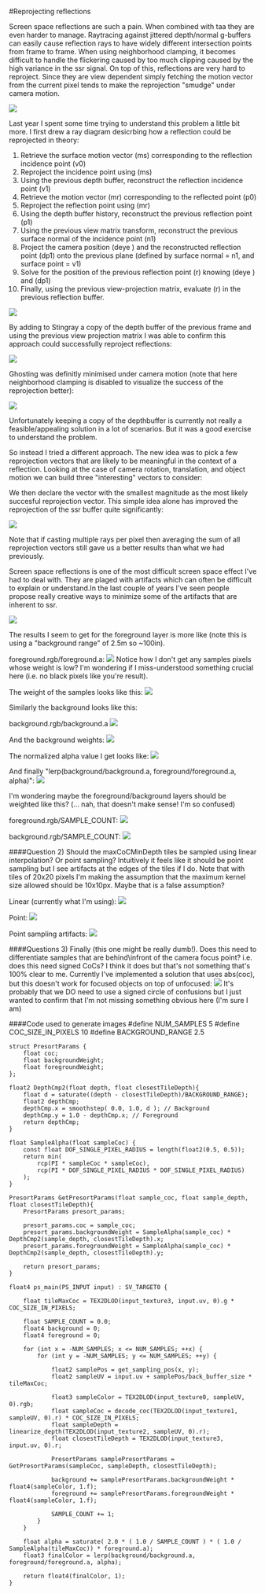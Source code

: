 #Reprojecting reflections

Screen space reflections are such a pain. When combined with taa they are even harder to manage. Raytracing against jittered depth/normal g-buffers can easily cause reflection rays to have widely different intersection points from frame to frame. When using neighborhood clamping, it becomes difficult to handle the flickering caused by too much clipping caused by the high variance in the ssr signal. On top of this, reflections are very hard to reproject. Since they are view dependent simply fetching the motion vector from the current pixel tends to make the reprojection "smudge" under camera motion.

![](https://github.com/greje656/Questions/blob/master/images/foreground-original.png)

Last year I spent some time trying to understand this problem a little bit more. I first drew a ray diagram desicrbing how a reflection could be reprojected in theory:

1) Retrieve the surface motion vector (ms) corresponding to the reflection incidence point (v0)
2) Reproject the incidence point using (ms)
3) Using the previous depth buffer, reconstruct the reflection incidence point (v1)
4) Retrieve the motion vector (mr) corresponding to the reflected point (p0)
5) Reproject the reflection point using (mr)
6) Using the depth buffer history, reconstruct the previous reflection point (p1)
7) Using the previous view matrix transform, reconstruct the previous surface normal of the incidence point (n1)
8) Project the camera position (deye ) and the reconstructed reflection point (dp1) onto the previous plane (defined by surface normal = n1, and surface point = v1)
9) Solve for the position of the previous reflection point (r) knowing (deye ) and (dp1) 
10) Finally, using the previous view-projection matrix, evaluate (r) in the previous reflection buffer. 

![](https://github.com/greje656/Questions/blob/master/images/foreground-original.png)

By adding to Stingray a copy of the depth buffer of the previous frame and using the previous view projection matrix I was able to confirm this approach could successfully reproject reflections:

![](https://github.com/greje656/Questions/blob/master/images/foreground-original.png)

Ghosting was definitly minimised under camera motion (note that here neighborhood clamping is disabled to visualize the success of the reprojection better):

![](https://github.com/greje656/Questions/blob/master/images/foreground-original.png)

Unfortunately keeping a copy of the depthbuffer is currently not really a feasible/appealing solution in a lot of scenarios. But it was a good exercise to understand the problem.

So instead I tried a different approach. The new idea was to pick a few reprojection vectors that are likely to be meaningful in the context of a reflection. Looking at the case of camera rotation, translation, and object motion we can build three "interesting" vectors to consider:

We then declare the vector with the smallest magnitude as the most likely succesful reprojection vector. This simple idea alone has improved the reprojection of the ssr buffer quite significantly:

![](http://i.imgur.com/QURbYF0.gifv)

Note that if casting multiple rays per pixel then averaging the sum of all reprojection vectors still gave us a better results than what we had previously.

Screen space reflections is one of the most difficult screen space effect I've had to deal with. They are plaged with artifacts which can often be difficult to explain or understand.In the last couple of years I've seen people propose really creative ways to minimize some of the artifacts that are inherent to ssr. 

















![](https://github.com/greje656/Questions/blob/master/images/foreground-original.png)

The results I seem to get for the foreground layer is more like (note this is using a "background range" of 2.5m so ~100in).

foreground.rgb/foreground.a:
![](https://github.com/greje656/Questions/blob/master/images/foreground.jpg)
Notice how I don't get any samples pixels whose weight is low? I'm wondering if I miss-understood something crucial here (i.e. no black pixels like you're result). 

The weight of the samples looks like this:
![](https://github.com/greje656/Questions/blob/master/images/foreground-weights.jpg)

Similarly the background looks like this:

background.rgb/background.a
![](https://github.com/greje656/Questions/blob/master/images/background.jpg)

And the background weights:
![](https://github.com/greje656/Questions/blob/master/images/background-weights.jpg)

The normalized alpha value I get looks like:
![](https://github.com/greje656/Questions/blob/master/images/alpha.jpg)

And finally "lerp(background/background.a, foreground/foreground.a, alpha)":
![](https://github.com/greje656/Questions/blob/master/images/results.jpg)

I'm wondering maybe the foreground/background layers should be weighted like this? (... nah, that doesn't make sense! I'm so confused)

foreground.rgb/SAMPLE_COUNT:
![](https://github.com/greje656/Questions/blob/master/images/foreground2.jpg)

background.rgb/SAMPLE_COUNT:
![](https://github.com/greje656/Questions/blob/master/images/background2.jpg)

####Question 2)
Should the maxCoCMinDepth tiles be sampled using linear interpolation? Or point sampling? Intuitively it feels like it should be point sampling but I see artifacts at the edges of the tiles if I do. Note that with tiles of 20x20 pixels I'm making the assumption that the maximum kernel size allowed should be 10x10px. Maybe that is a false assumption?

Linear (currently what I'm using):
![](https://github.com/greje656/Questions/blob/master/images/tile-min-depth-linear.jpg)

Point:
![](https://github.com/greje656/Questions/blob/master/images/tile-min-depth-point.jpg)

Point sampling artifacts:
![](https://github.com/greje656/Questions/blob/master/images/artifacts.jpg)

####Questions 3)
Finally (this one might be really dumb!). Does this need to differentiate samples that are behind\infront of the camera focus point? i.e. does this need signed CoCs? I think it does but that's not something that's 100% clear to me. Currently I've implemented a solution that uses abs(coc), but this doesn't work for focused objects on top of unfocused:
![](https://github.com/greje656/Questions/blob/master/images/results-bad.jpg)
It's probably that we DO need to use a signed circle of confusions but I just wanted to confirm that I'm not missing something obvious here (I'm sure I am)

####Code used to generate images
	#define NUM_SAMPLES 5
	#define COC_SIZE_IN_PIXELS 10
	#define BACKGROUND_RANGE 2.5

	struct PresortParams {
		float coc;
		float backgroundWeight;
		float foregroundWeight;
	};
	
	float2 DepthCmp2(float depth, float closestTileDepth){
		float d = saturate((depth - closestTileDepth)/BACKGROUND_RANGE);
		float2 depthCmp;
		depthCmp.x = smoothstep( 0.0, 1.0, d ); // Background
		depthCmp.y = 1.0 - depthCmp.x; // Foreground
		return depthCmp;
	}
	
	float SampleAlpha(float sampleCoc) {
		const float DOF_SINGLE_PIXEL_RADIUS = length(float2(0.5, 0.5));
		return min(
			rcp(PI * sampleCoc * sampleCoc),
			rcp(PI * DOF_SINGLE_PIXEL_RADIUS * DOF_SINGLE_PIXEL_RADIUS)
		);
	}
	
	PresortParams GetPresortParams(float sample_coc, float sample_depth, float closestTileDepth){
		PresortParams presort_params;
	
		presort_params.coc = sample_coc;
		presort_params.backgroundWeight = SampleAlpha(sample_coc) * DepthCmp2(sample_depth, closestTileDepth).x;
		presort_params.foregroundWeight = SampleAlpha(sample_coc) * DepthCmp2(sample_depth, closestTileDepth).y;
	
		return presort_params;
	}
	
	float4 ps_main(PS_INPUT input) : SV_TARGET0 {
	
		float tileMaxCoc = TEX2DLOD(input_texture3, input.uv, 0).g * COC_SIZE_IN_PIXELS;
	
		float SAMPLE_COUNT = 0.0;
		float4 background = 0;
		float4 foreground = 0;
	
		for (int x = -NUM_SAMPLES; x <= NUM_SAMPLES; ++x) {
			for (int y = -NUM_SAMPLES; y <= NUM_SAMPLES; ++y) {
	
				float2 samplePos = get_sampling_pos(x, y);
				float2 sampleUV = input.uv + samplePos/back_buffer_size * tileMaxCoc;
	
				float3 sampleColor = TEX2DLOD(input_texture0, sampleUV, 0).rgb;
				float sampleCoc = decode_coc(TEX2DLOD(input_texture1, sampleUV, 0).r) * COC_SIZE_IN_PIXELS;
				float sampleDepth = linearize_depth(TEX2DLOD(input_texture2, sampleUV, 0).r);
				float closestTileDepth = TEX2DLOD(input_texture3, input.uv, 0).r;
	
				PresortParams samplePresortParams = GetPresortParams(sampleCoc, sampleDepth, closestTileDepth);
	
				background += samplePresortParams.backgroundWeight * float4(sampleColor, 1.f);
				foreground += samplePresortParams.foregroundWeight * float4(sampleColor, 1.f);
	
				SAMPLE_COUNT += 1;
			}
		}
		
		float alpha = saturate( 2.0 * ( 1.0 / SAMPLE_COUNT ) * ( 1.0 / SampleAlpha(tileMaxCoc)) * foreground.a);
		float3 finalColor = lerp(background/background.a, foreground/foreground.a, alpha);
	
		return float4(finalColor, 1);
	}